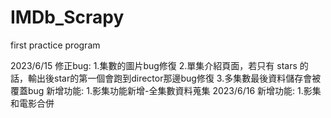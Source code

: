 # IMDb_Scrapy
 first practice program

 2023/6/15 
   修正bug:
      1.集數的圖片bug修復
      2.單集介紹頁面，若只有 stars 的話，輸出後star的第一個會跑到director那邊bug修復
      3.多集數最後資料儲存會被覆蓋bug
   新增功能:
      1.影集功能新增-全集數資料蒐集
 2023/6/16 
   新增功能:
      1.影集和電影合併
